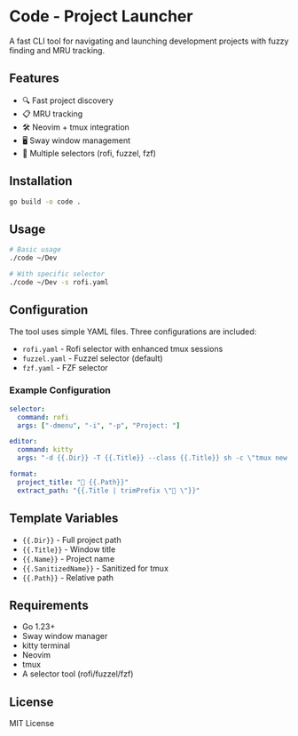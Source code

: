 # Code - Project Launcher

A fast CLI tool for navigating and launching development projects with fuzzy finding and MRU tracking.

## Features

- 🔍 Fast project discovery
- 📋 MRU tracking
- 🛠️ Neovim + tmux integration
- 🖥️ Sway window management
- 🎨 Multiple selectors (rofi, fuzzel, fzf)

## Installation

```bash
go build -o code .
```

## Usage

```bash
# Basic usage
./code ~/Dev

# With specific selector
./code ~/Dev -s rofi.yaml
```

## Configuration

The tool uses simple YAML files. Three configurations are included:

- `rofi.yaml` - Rofi selector with enhanced tmux sessions
- `fuzzel.yaml` - Fuzzel selector (default)
- `fzf.yaml` - FZF selector

### Example Configuration

```yaml
selector:
  command: rofi
  args: ["-dmenu", "-i", "-p", "Project: "]

editor:
  command: kitty
  args: "-d {{.Dir}} -T {{.Title}} --class {{.Title}} sh -c \"tmux new -c {{.Dir}} -A -s {{.Name}} nvim {{.Dir}}\""

format:
  project_title: "📘 {{.Path}}"
  extract_path: "{{.Title | trimPrefix \"📘 \"}}"
```

## Template Variables

- `{{.Dir}}` - Full project path
- `{{.Title}}` - Window title
- `{{.Name}}` - Project name
- `{{.SanitizedName}}` - Sanitized for tmux
- `{{.Path}}` - Relative path

## Requirements

- Go 1.23+
- Sway window manager
- kitty terminal
- Neovim
- tmux
- A selector tool (rofi/fuzzel/fzf)

## License

MIT License
